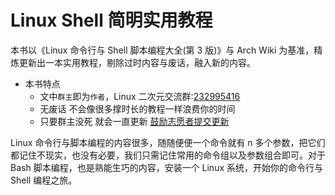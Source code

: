 # Linux Shell 简明实用教程 <!-- {docsify-ignore-all} -->

本书以《Linux 命令行与 Shell 脚本编程大全(第 3 版)》与 Arch Wiki 为基准，精炼更新出一本实用教程，剔除过时内容与废话，融入新的内容。

- 本书特点
  - 文中`群主`即为`作者`，Linux 二次元交流群:[232995416](https://jq.qq.com/?_wv=1027&k=5hTGQRy)
  - 无废话 不会像很多撑时长的教程一样浪费你的时间
  - 只要群主没死 就会一直更新 [鼓励志愿者提交更新](/contribution.md)

Linux 命令行与脚本编程的内容很多，随随便便一个命令就有 n 多个参数，把它们都记住不现实，也没有必要，我们只需记住常用的命令组以及参数组合即可。对于 Bash 脚本编程，也是熟能生巧的内容，安装一个 Linux 系统，开始你的命令行与 Shell 编程之旅。
